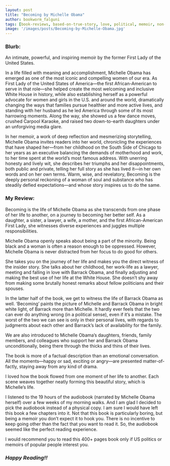 ```yaml
---
layout: post
title: "Becoming by Michelle Obama"
author: bookworm_falguni
tags: [book-reviews, based-on-true-story, love, political, memoir, non-fiction, motivational, inspirational, life, death, feminism, dreams, success, farewell, habits, personality, work, politics, career, family, teenage, parents, community, USA, government, famous-personality]
image: '/images/posts/Becoming-by-Michelle-Obama.jpg'
---
```


### **Blurb:**
An intimate, powerful, and inspiring memoir by the former First Lady of the United States.

In a life filled with meaning and accomplishment, Michelle Obama has emerged as one of the most iconic and compelling women of our era. As First Lady of the United States of America—the first African-American to serve in that role—she helped create the most welcoming and inclusive White House in history, while also establishing herself as a powerful advocate for women and girls in the U.S. and around the world, dramatically changing the ways that families pursue healthier and more active lives, and standing with her husband as he led America through some of its most harrowing moments. Along the way, she showed us a few dance moves, crushed Carpool Karaoke, and raised two down-to-earth daughters under an unforgiving media glare.

In her memoir, a work of deep reflection and mesmerizing storytelling, Michelle Obama invites readers into her world, chronicling the experiences that have shaped her—from her childhood on the South Side of Chicago to her years as an executive balancing the demands of motherhood and work, to her time spent at the world’s most famous address. With unerring honesty and lively wit, she describes her triumphs and her disappointments, both public and private, telling her full story as she has lived it—in her own words and on her own terms. Warm, wise, and revelatory, Becoming is the deeply personal reckoning of a woman of soul and substance who has steadily defied expectations—and whose story inspires us to do the same.

### **My Review:**
Becoming is the life of Michelle Obama as she transcends from one phase of her life to another, on a journey to becoming her better self. As a daughter, a sister, a lawyer, a wife, a mother, and the first African-American First Lady, she witnesses diverse experiences and juggles multiple responsibilities. 

Michelle Obama openly speaks about being a part of the minority. Being black and a woman is often a reason enough to be oppressed. However, Michelle Obama is never distracted from her focus to do good for others.

She takes you on the journey of her life and makes you the direct witness of the insider story. She talks about her childhood, her work-life as a lawyer, meeting and falling in love with Barrack Obama, and finally adjusting and making the best use of her life at the White House. She doesn’t shy away from making some brutally honest remarks about fellow politicians and their spouses.

In the latter half of the book, we get to witness the life of Barrack Obama as well. ‘Becoming’ paints the picture of Michelle and Barrack Obama in bright white light, of Barrack more than Michelle. It hardly ever feels that the two can ever do anything wrong (in a political sense), even if it’s a mistake. The worst of the two we can see is only in their personal lives, with regards to judgments about each other and Barrack’s lack of availability for the family. 

We are also introduced to Michelle Obama’s daughters, friends, family members, and colleagues who support her and Barrack Obama unconditionally, being there through the thicks and thins of their lives.

The book is more of a factual description than an emotional conversation. All the moments—happy or sad, exciting or angry—are presented matter-of-factly, staying away from any kind of drama. 

I loved how the book flowed from one moment of her life to another. Each scene weaves together neatly forming this beautiful story, which is Michelle’s life.

I listened to the 19 hours of the audiobook (narrated by Michelle Obama herself) over a few weeks of my morning walks. And I am glad I decided to pick the audiobook instead of a physical copy. I am sure I would have left this book a few chapters into it. Not that this book is particularly boring, but being a memoir you don’t expect it to hook you. There is no incentive to keep going other than the fact that you want to read it. So, the audiobook seemed like the perfect reading experience.

I would recommend you to read this 400+ pages book only if US politics or memoirs of popular people interest you.

### ***Happy Reading!!***
